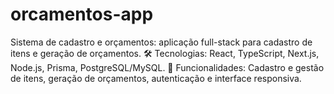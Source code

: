 # orcamentos-app
Sistema de cadastro e orçamentos: aplicação full-stack para cadastro de itens e geração de orçamentos.  🛠 Tecnologias: React, TypeScript, Next.js, Node.js, Prisma, PostgreSQL/MySQL. 🚀 Funcionalidades: Cadastro e gestão de itens, geração de orçamentos, autenticação e interface responsiva.

